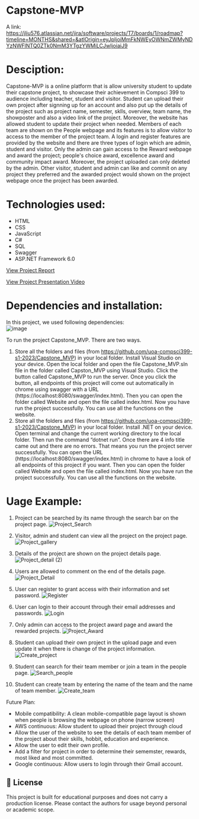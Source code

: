 # Capstone-MVP

A link: https://jliu576.atlassian.net/jira/software/projects/T7/boards/1/roadmap?timeline=MONTHS&shared=&atlOrigin=eyJpIjoiMmFkNWEyOWNmZWMyNDYzNWFlNTQ0ZTk0NmM3YTgzYWMiLCJwIjoiaiJ9

# Desciption: 
Capstone-MVP is a online platform that is allow university student to update their capstone project, to showcase their achievement in Compsci 399 to audience including teacher, student and visitor. Student can upload their own project after signning up for an account and also put up the details of the project such as project name, semester, sklls, overview, team name, the showposter and also a video link of the project. Moreover, the website has allowed student to update their project when needed. Members of each team are shown on the People webpage and its features is to allow visitor to access to the member of the project team. 
A login and register features are provided by the website and there are three types of login which are admin, student and visitor. Only the admin can gain access to the Reward webpage and award the project; people's choice award, excellence award and community impact award. Moreover, the project uploaded can only deleted by the admin. Other visitor, student and admin can like and commit on any project they preferred and the awarded project would shown on the project webpage once the project has been awarded. 

# Technologies used:
- HTML
- CSS
- JavaScript
- C#
- SQL
- Swagger
- ASP.NET Framework 6.0

[View Project Report](./Group%20Project.pdf)

[View Project Presentation Video](https://youtu.be/lp-lBdyOdRo)

# Dependencies and installation:
In this project, we used following dependencies:  
![image](https://github.com/uoa-compsci399-s1-2023/Capstone_MVP/assets/126427168/fb5cc2ce-ad7d-4656-845a-c1d82a48ef1b)

To run the project Capstone_MVP. There are two ways.  
1. Store all the folders and files (from https://github.com/uoa-compsci399-s1-2023/Capstone_MVP) in your local folder. Install Visual Studio on your device. Open the local folder and open the file Capstone_MVP.sln file in the folder called Capston_MVP using Visual Studio. Click the button called Capstone_MVP to run the server. Once you click the button, all endpoints of this project will come out automatically in chrome using swagger with a URL (https://localhost:8080/swagger/index.html). Then you can open the folder called Website and open the file called index.html. Now you have run the project successfully. You can use all the functions on the website.  
2. Store all the folders and files (from https://github.com/uoa-compsci399-s1-2023/Capstone_MVP) in your local folder. Install .NET on your device. Open terminal and change the current working directory to the local folder. Then run the command “dotnet run”. Once there are 4 info title came out and there are no errors. That means you run the project server successfully. You can open the URL (https://localhost:8080/swagger/index.html) in chrome to have a look of all endpoints of this project if you want. Then you can open the folder called Website and open the file called index.html. Now you have run the project successfully. You can use all the functions on the website.

# Uage Example:

1. Project can be searched by its name through the search bar on the project page. 
![Project_Search](https://github.com/uoa-compsci399-s1-2023/Capstone_MVP/assets/126742407/41779f78-cf1e-455a-8fb2-04732afea8ab)

2. Visitor, admin and student can view all the project on the project page.
![Project_gallery](https://github.com/uoa-compsci399-s1-2023/Capstone_MVP/assets/126742407/9242bc97-76b2-4053-8cfc-53254bd892b3)

3. Details of the project are shown on the project details page.
![Project_detail (2)](https://github.com/uoa-compsci399-s1-2023/Capstone_MVP/assets/126742407/665b0348-7e81-43ba-bc2b-8c6dd4727ec4)

4. Users are allowed to comment on the end of the details page.
![Project_Detail](https://github.com/uoa-compsci399-s1-2023/Capstone_MVP/assets/126742407/219bf17b-53c6-4521-8962-520d51c07dd5)

5. User can register to grant access with their information and set password.
![Register](https://github.com/uoa-compsci399-s1-2023/Capstone_MVP/assets/126742407/f3d00de6-454e-4751-997b-4e69b1f2a4fd)

6. User can login to their account through their email addresses and passwords.
![Login](https://github.com/uoa-compsci399-s1-2023/Capstone_MVP/assets/126742407/648e0573-7c75-4e5c-862e-868e117ed381)

7. Only admin can access to the project award page and award the rewarded projects.
![Project_Award](https://github.com/uoa-compsci399-s1-2023/Capstone_MVP/assets/126742407/4f676278-ce69-4bb1-b6e3-b9929270e297)

8. Student can upload their own project in the upload page and even update it when there is change of the project information.
![Create_project](https://github.com/uoa-compsci399-s1-2023/Capstone_MVP/assets/126742407/b930bfd8-8018-4d6b-a2a4-6505fa676792)

9. Student can search for their team member or join a team in the people page.
![Search_people](https://github.com/uoa-compsci399-s1-2023/Capstone_MVP/assets/126742407/5ed79811-13f9-424b-91fb-9b1f3dc1065a)

10. Student can create team by entering the name of the team and the name of team member.
![Create_team](https://github.com/uoa-compsci399-s1-2023/Capstone_MVP/assets/126742407/35355ced-c910-4470-b6a1-aeae24cd0dd9)


Future Plan:
- Mobile compatibility:
  A clean mobile-compatible page layout is shown when people is browsing the webpage on phone (narrow screen)
- AWS continuous:
  Allow student to upload their project through cloud
- Allow the user of the website to see the details of each team member of the project about their skills, hobbit, education and experience. 
- Allow the user to edit their own profile.
- Add a filter for project in order to determine their sememster, rewards, most liked and most committed.
- Google continuous: Allow users to login through their Gmail account.

## 📄 License
This project is built for educational purposes and does not carry a production license. Please contact the authors for usage beyond personal or academic scope.
